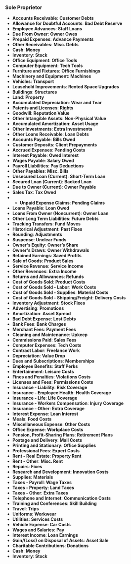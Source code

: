 ### Sole Proprietor

- **Accounts Receivable**: **Customer Debts**  
- **Allowance for Doubtful Accounts**: **Bad Debt Reserve**  
- **Employee Advances**: **Staff Loans**  
- **Due From Owner**: **Owner Owes**  
- **Prepaid Expenses**: **Advance Payments**  
- **Other Receivables**: **Misc. Debts**  
- **Cash**: **Money**  
- **Inventory**: **Stock**
- **Office Equipment**: **Office Tools**  
- **Computer Equipment**: **Tech Tools**  
- **Furniture and Fixtures**: **Office Furnishings**  
- **Machinery and Equipment**: **Machines**  
- **Vehicles**: **Transport**  
- **Leasehold Improvements**: **Rented Space Upgrades**  
- **Buildings**: **Structures**  
- **Land**: **Property**  
- **Accumulated Depreciation**: **Wear and Tear**  
- **Patents and Licenses**: **Rights**  
- **Goodwill**: **Reputation Value**  
- **Other Intangible Assets**: **Non-Physical Value**  
- **Accumulated Amortization**: **Asset Usage**
- **Other Investments**: **Extra Investments**  
- **Other Loans Receivable**: **Loan Debts**  
- **Accounts Payable**: **Bills Owed**  
- **Customer Deposits**: **Client Prepayments**  
- **Accrued Expenses**: **Pending Costs**  
- **Interest Payable**: **Owed Interest**  
- **Wages Payable**: **Salary Owed**  
- **Payroll Liabilities**: **Pay Deductions**  
- **Other Payables**: **Misc. Bills**  
- **Unsecured Loan (Current)**: **Short-Term Loan**  
- **Secured Loan (Current)**: **Backed Loan**  
- **Due to Owner (Current)**: **Owner Payable**  
- **Sales Tax**: **Tax Owed**
- - **Unpaid Expense Claims**: **Pending Claims**  
- **Loans Payable**: **Loan Owed**  
- **Loans From Owner (Noncurrent)**: **Owner Loan**  
- **Other Long Term Liabilities**: **Future Debts**  
- **Tracking Transfers**: **Fund Moves**  
- **Historical Adjustment**: **Past Fixes**  
- **Rounding**: **Adjustments**  
- **Suspense**: **Unclear Funds**  
- **Owner's Equity**: **Owner’s Share**  
- **Owner's Draws**: **Owner Withdrawals**  
- **Retained Earnings**: **Saved Profits**  
- **Sale of Goods**: **Product Sales**  
- **Service Revenue**: **Service Income**  
- **Other Revenues**: **Extra Income**  
- **Returns and Allowances**: **Refunds**
- **Cost of Goods Sold**: **Product Costs**  
- **Cost of Goods Sold - Labor**: **Work Costs**  
- **Cost of Goods Sold - Supplies**: **Material Costs**  
- **Cost of Goods Sold - Shipping/Freight**: **Delivery Costs**  
- **Inventory Adjustment**: **Stock Fixes**  
- **Advertising**: **Promotions**  
- **Amortization**: **Asset Spread**  
- **Bad Debt Expense**: **Lost Debts**  
- **Bank Fees**: **Bank Charges**  
- **Merchant Fees**: **Payment Fees**  
- **Cleaning and Maintenance**: **Upkeep**  
- **Commissions Paid**: **Sales Fees**  
- **Computer Expenses**: **Tech Costs**  
- **Contract Labor**: **Freelance Work**  
- **Depreciation**: **Value Drop**
- **Dues and Subscriptions**: **Memberships**  
- **Employee Benefits**: **Staff Perks**  
- **Entertainment**: **Leisure Costs**  
- **Fines and Penalties**: **Violations Costs**  
- **Licenses and Fees**: **Permissions Costs**  
- **Insurance - Liability**: **Risk Coverage**  
- **Insurance - Employee Health**: **Health Coverage**  
- **Insurance - Life**: **Life Coverage**  
- **Insurance - Workers Compensation**: **Injury Coverage**  
- **Insurance - Other**: **Extra Coverage**  
- **Interest Expense**: **Loan Interest**  
- **Meals**: **Food Costs**  
- **Miscellaneous Expense**: **Other Costs**  
- **Office Expense**: **Workplace Costs**  
- **Pension, Profit-Sharing Plans**: **Retirement Plans**  
- **Postage and Delivery**: **Mail Costs**  
- **Printing and Stationary**: **Office Supplies**  
- **Professional Fees**: **Expert Costs**  
- **Rent - Real Estate**: **Property Rent**  
- **Rent - Other**: **Misc. Rent**  
- **Repairs**: **Fixes**  
- **Research and Development**: **Innovation Costs**  
- **Supplies**: **Materials**  
- **Taxes - Payroll**: **Wage Taxes**  
- **Taxes - Property**: **Land Taxes**  
- **Taxes - Other**: **Extra Taxes**  
- **Telephone and Internet**: **Communication Costs**  
- **Training and Conferences**: **Skill Building**  
- **Travel**: **Trips**  
- **Uniforms**: **Workwear**  
- **Utilities**: **Services Costs**  
- **Vehicle Expense**: **Car Costs**  
- **Wages and Salaries**: **Pay**  
- **Interest Income**: **Loan Earnings**  
- **Gain/(Loss) on Disposal of Assets**: **Asset Sale**  
- **Charitable Contributions**: **Donations**  
- **Cash**: **Money**  
- **Inventory**: **Stock**  
